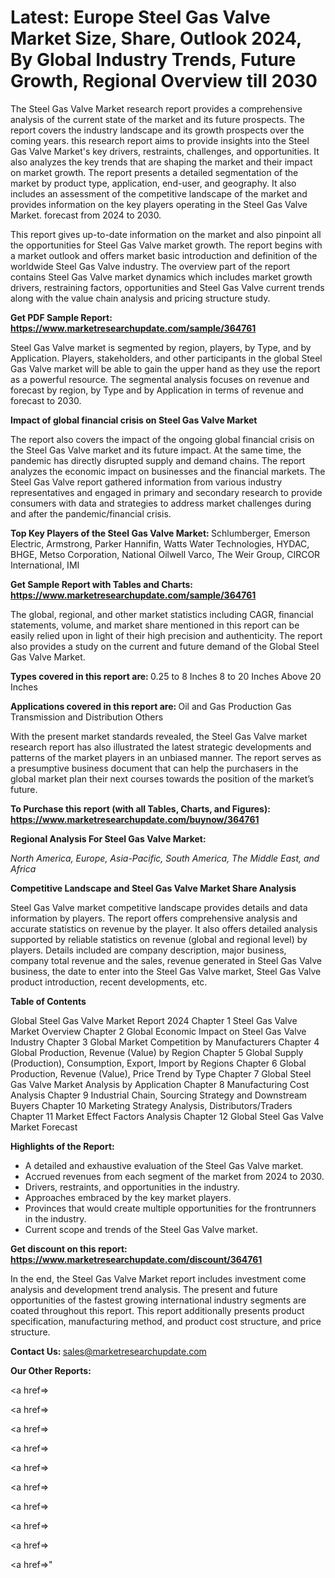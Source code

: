 # Latest: Europe Steel Gas Valve Market Size, Share, Outlook 2024, By Global Industry Trends, Future Growth, Regional Overview till 2030

The Steel Gas Valve Market research report provides a comprehensive analysis of the current state of the market and its future prospects. The report covers the industry landscape and its growth prospects over the coming years. this research report aims to provide insights into the Steel Gas Valve Market's key drivers, restraints, challenges, and opportunities. It also analyzes the key trends that are shaping the market and their impact on market growth. The report presents a detailed segmentation of the market by product type, application, end-user, and geography. It also includes an assessment of the competitive landscape of the market and provides information on the key players operating in the Steel Gas Valve Market. forecast from 2024 to 2030.

This report gives up-to-date information on the market and also pinpoint all the opportunities for Steel Gas Valve market growth. The report begins with a market outlook and offers market basic introduction and definition of the worldwide Steel Gas Valve industry. The overview part of the report contains Steel Gas Valve market dynamics which includes market growth drivers, restraining factors, opportunities and Steel Gas Valve current trends along with the value chain analysis and pricing structure study.

<strong><b>Get PDF Sample Report: <a href=https://www.marketresearchupdate.com/sample/364761>https://www.marketresearchupdate.com/sample/364761</a></b></strong>

Steel Gas Valve market is segmented by region, players, by Type, and by Application. Players, stakeholders, and other participants in the global Steel Gas Valve market will be able to gain the upper hand as they use the report as a powerful resource. The segmental analysis focuses on revenue and forecast by region, by Type and by Application in terms of revenue and forecast to 2030.

<strong><b>Impact of global financial crisis on Steel Gas Valve Market</b></strong>

The report also covers the impact of the ongoing global financial crisis on the Steel Gas Valve market and its future impact. At the same time, the pandemic has directly disrupted supply and demand chains. The report analyzes the economic impact on businesses and the financial markets. The Steel Gas Valve report gathered information from various industry representatives and engaged in primary and secondary research to provide consumers with data and strategies to address market challenges during and after the pandemic/financial crisis.

<strong><b>Top Key Players of the Steel Gas Valve Market:
</b></strong>Schlumberger, Emerson Electric, Armstrong, Parker Hannifin, Watts Water Technologies, HYDAC, BHGE, Metso Corporation, National Oilwell Varco, The Weir Group, CIRCOR International, IMI<strong><b>
</b></strong>

<strong><b>Get Sample Report with Tables and Charts: <a href=https://www.marketresearchupdate.com/sample/364761>https://www.marketresearchupdate.com/sample/364761</a></b></strong>

The global, regional, and other market statistics including CAGR, financial statements, volume, and market share mentioned in this report can be easily relied upon in light of their high precision and authenticity. The report also provides a study on the current and future demand of the Global Steel Gas Valve Market.

<strong><b>Types covered in this report are:
</b></strong>0.25 to 8 Inches
8 to 20 Inches
Above 20 Inches<strong><b>
</b></strong>

<strong><b>Applications covered in this report are:
</b></strong>Oil and Gas Production
Gas Transmission and Distribution
Others<strong><b>
</b></strong>

With the present market standards revealed, the Steel Gas Valve market research report has also illustrated the latest strategic developments and patterns of the market players in an unbiased manner. The report serves as a presumptive business document that can help the purchasers in the global market plan their next courses towards the position of the market’s future.

<strong><b>To Purchase this report (with all Tables, Charts, and Figures): <a href=https://www.marketresearchupdate.com/buynow/364761>https://www.marketresearchupdate.com/buynow/364761</a></b></strong>

<strong><b>Regional Analysis For Steel Gas Valve Market:</b></strong>

<em><i>North America, Europe, Asia-Pacific, South America, The Middle East, and Africa</i></em>

<strong><b>Competitive Landscape and Steel Gas Valve Market Share Analysis</b></strong>

Steel Gas Valve market competitive landscape provides details and data information by players. The report offers comprehensive analysis and accurate statistics on revenue by the player. It also offers detailed analysis supported by reliable statistics on revenue (global and regional level) by players. Details included are company description, major business, company total revenue and the sales, revenue generated in Steel Gas Valve business, the date to enter into the Steel Gas Valve market, Steel Gas Valve product introduction, recent developments, etc.

<strong><b>Table of Contents</b></strong>

Global Steel Gas Valve Market Report 2024
Chapter 1 Steel Gas Valve Market Overview
Chapter 2 Global Economic Impact on Steel Gas Valve Industry
Chapter 3 Global Market Competition by Manufacturers
Chapter 4 Global Production, Revenue (Value) by Region
Chapter 5 Global Supply (Production), Consumption, Export, Import by Regions
Chapter 6 Global Production, Revenue (Value), Price Trend by Type
Chapter 7 Global Steel Gas Valve Market Analysis by Application
Chapter 8 Manufacturing Cost Analysis
Chapter 9 Industrial Chain, Sourcing Strategy and Downstream Buyers
Chapter 10 Marketing Strategy Analysis, Distributors/Traders
Chapter 11 Market Effect Factors Analysis
Chapter 12 Global Steel Gas Valve Market Forecast

<strong><b>Highlights of the Report:</b></strong>

- A detailed and exhaustive evaluation of the Steel Gas Valve market.
- Accrued revenues from each segment of the market from 2024 to 2030.
- Drivers, restraints, and opportunities in the industry.
- Approaches embraced by the key market players.
- Provinces that would create multiple opportunities for the frontrunners in the industry.
- Current scope and trends of the Steel Gas Valve market.

<strong><b>Get discount on this report: <a href=https://www.marketresearchupdate.com/discount/364761>https://www.marketresearchupdate.com/discount/364761</a></b></strong>

In the end, the Steel Gas Valve Market report includes investment come analysis and development trend analysis. The present and future opportunities of the fastest growing international industry segments are coated throughout this report. This report additionally presents product specification, manufacturing method, and product cost structure, and price structure.

<strong><b>Contact Us:
</b></strong>sales@marketresearchupdate.com

<strong>Our Other Reports:</strong>

<a href=></a>

<a href=></a>

<a href=></a>

<a href=></a>

<a href=></a>

<a href=></a>

<a href=></a>

<a href=></a>

<a href=></a>

<a href=></a>"
